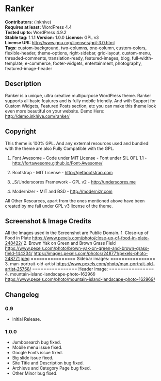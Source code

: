 # Ranker

**Contributors:** (inkhive)  
**Requires at least:** WordPress 4.4  
**Tested up to:** WordPress 4.9.2  
**Stable tag:** 1.1.1 
**Version:** 1.0.0
**License:** GPL v3  
**License URI:** http://www.gnu.org/licenses/gpl-3.0.html  
**Tags:** custom-background, two-columns, one-column, custom-colors, flexible-header, theme-options, right-sidebar, grid-layout, custom-menu, threaded-comments, translation-ready, featured-images, blog, full-width-template, e-commerce, footer-widgets, entertainment, photography, featured-image-header


## Description

Ranker is a unique, ultra creative multipurpose WordPress theme. Ranker supports all basic features and is fully mobile friendly. And with Support for Custom Widgets, Featured Posts section, etc you can make this theme look even more beautiful on your website. 
Demo Here: http://demo.inkhive.com/ranker/

## Copyright


This theme is 100% GPL. And any external resources used and bundled with the theme are also Fully Compatible with the GPL.

1. Font Awesome
	        - Code under MIT License
	        - Font under SIL OFL 1.1 
	        - http://fortawesome.github.io/Font-Awesome/
	
2. Bootstrap
    	    - MIT License
    	    - http://getbootstrap.com
    	
3. _S/Underscores Framework
             - GPL v2
             - http://underscores.me
                	
4. Modernizer 
 	        - MIT and BSD
            - http://modernizr.com
            
            
All Other Resources, apart from the ones mentioned above have been created by me fall under GPL v3 license of the theme.	


## Screenshot & Image Credits

All the Images used in the Screenshot are Public Domain.
    1. Close-up of Food in Plate
    https://www.pexels.com/photo/close-up-of-food-in-plate-248422/
    2. Brown Yak on Green and Brown Grass Field
    https://www.pexels.com/photo/brown-yak-on-green-and-brown-grass-field-144234/
    https://images.pexels.com/photos/248771/pexels-photo-248771.jpeg
    ================
    Sidebar images:
    ================
    3. man-portrait-old-artist
    https://www.pexels.com/photo/man-portrait-old-artist-25758/    ================
    Header Image:
    ================
    4. mountain-island-landscape-photo-162969
    https://www.pexels.com/photo/mountain-island-landscape-photo-162969/

## Changelog

### 0.9

* Initial Release.

### 1.0.0

* Jumbosearch bug fixed.
* Mobile menu issue fixed.
* Google Fonts issue fixed.
* Big slide issue fixed.
* Site Title and Description bug fixed.
* Archieve and Category Page bug fixed.
* Other Minor bug fixed.